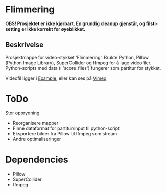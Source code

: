 # Flimmering

**OBS! Prosjektet er ikke kjørbart. En grundig cleanup gjenstår, og filsti-setting er ikke korrekt for øyeblikket.**


## Beskrivelse

Prosjektmappe for video-stykket 'Flimmering'. Brukte Python, Pillow (Python Image Library), SuperCollider og ffmpeg for å lage videofiler. Python-scripts med data (i 'score_files') fungerer som partitur for stykket.


Videofil ligger i [Example](./Example), eller kan ses på [Vimeo](https://vimeo.com/479299448)


# ToDo
Stor opprydning.
- Reorganisere mapper
- Finne dataformat for partitur/input til python-script
- Eksportere bilder fra Pillow til ffmpeg som stream
- Andre optimaliseringer


# Dependencies

- Pillow
- SuperCollider
- ffmpeg
